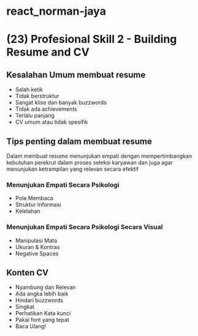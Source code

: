 # react_norman-jaya
# (23) Profesional Skill 2 - Building Resume and CV

## Kesalahan Umum membuat resume
- Salah ketik
- Tidak berstruktur
- Sangat klise dan banyak buzzwords
- Tidak ada achievements
- Terlalu panjang
- CV umum atau tidak spesifik

## Tips penting dalam membuat resume 
Dalam membuat resume menunjukan empati dengan mempertimbangkan kebutuhan perekrut dalam proses seleksi karyawan dan juga agar menunjukan ketrampilan yang relevan secara efektif 
### Menunjukan Empati Secara Psikologi

- Pola Membaca
- Struktur Informasi
- Kelelahan

### Menunjukan Empati Secara Psikologi Secara Visual

- Manipulasi Mata
- Ukuran & Kontras
- Negative Spaces

## Konten CV
- Nyambung dan Relevan
- Ada angka lebih baik
- Hindari buzzwords
- Singkat
- Perhatikan Kata kunci
- Pakai font yang tepat
- Baca Ulang!



